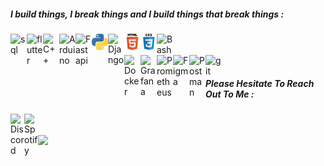 ##### I build things, I break things and I build things that break things :
<img align="left" alt="sql" width="26px" src="https://user-images.githubusercontent.com/58104187/227933839-0f2d0df4-c063-4aa1-b7c9-a1663b94dce7.png"/>
<img align="left" alt="flutter" width="26px" src="https://www.vectorlogo.zone/logos/flutterio/flutterio-icon.svg"/>

<img align="left" alt="C++" width="26px" src="https://github.com/d34d-5h07/d34d-5h07/assets/58104187/ee80e41e-a77e-4a0e-b2e7-0bf70be17f95"/>
<a href="https://www.arduino.cc/" target="_blank"><img align="left" alt="Arduino" width="26px" src="https://cdn.worldvectorlogo.com/logos/arduino-1.svg" alt="arduino"/></a>
<img align="left" alt="Fastapi" width="26px" src="https://github.com/d34d-5h07/d34d-5h07/assets/58104187/6d729acc-8a43-41c3-9710-d3ad52c171bd"/>
<a href="https://www.python.org" target="_blank"><img align="left" alt="Python" width="26px" src="https://github.com/Aakarsh-B/trying-repos/blob/master/python-5.svg?raw=true"/></a>
<img align="left" alt="Django" width="26px" src="https://github.com/d34d-5h07/d34d-5h07/assets/58104187/5b118e31-a202-442f-babf-be23d726489f"/>
<a href="https://www.w3.org/html/" target="_blank"><img align="left" alt="HTML5" width="26px" src="https://raw.githubusercontent.com/github/explore/80688e429a7d4ef2fca1e82350fe8e3517d3494d/topics/html/html.png"/></a>
<a href="https://www.w3schools.com/css/" target="_blank"><img align="left" alt="CSS3" width="26px" src="https://raw.githubusercontent.com/github/explore/80688e429a7d4ef2fca1e82350fe8e3517d3494d/topics/css/css.png"/></a>
<img align="left" alt="Bash" width="26px" src="https://github.com/d34d-5h07/d34d-5h07/assets/58104187/0126e244-0455-47a0-b597-95fd414bb5c3"/>

<br/>
<br/>

<img align="left" alt="Docker" width="26px" src="https://github.com/d34d-5h07/d34d-5h07/assets/58104187/8d89c0f3-700c-4d50-8a97-3ecfa1866670"/>
<img align="left" alt="Grafana" width="26px" src="https://github.com/d34d-5h07/d34d-5h07/assets/58104187/ed748621-2c76-4962-b736-5b3b60e9f0f5"/>
<img align="left" alt="Prometheus" width="26px" src="https://github.com/d34d-5h07/d34d-5h07/assets/58104187/df29f7e7-76bc-4d8b-b036-f053b2b8865a"/>
<img align="left" alt="Figma" width="26px" src="https://github.com/d34d-5h07/d34d-5h07/assets/58104187/dd7fb568-f13f-492e-bfa5-153ffb5b2182"/>
<img align="left" alt="Postman" width="26px" src="https://github.com/d34d-5h07/d34d-5h07/assets/58104187/eca250df-c06b-45e6-b57d-c215d6129c33"/>
<img align="left" alt="git" width="26px" src="https://www.vectorlogo.zone/logos/git-scm/git-scm-icon.svg"/>

<br/>

##### Please Hesitate To Reach Out To Me :
<a href="https://discordapp.com/users/434916213064466444"><img align="left" alt="Discord" width="22px" src="https://user-images.githubusercontent.com/58104187/206185989-9d49aa3a-b6af-48e3-983a-1d97819fa276.svg"/></a>
<a href="https://open.spotify.com/user/1fgjrj955afaorj9axy8cm0mp?si=43a86b7e9a654909&nd=1"><img align="left" alt="Spotify" width="22px" src="https://user-images.githubusercontent.com/58104187/198833667-f002e2ff-56d4-4575-a60d-e3cd07174e82.svg"/></a>
<!-- <a href="https://twitter.com/d34d__5h07"><img align="left" alt="Twitter" width="22px" src="https://github.com/d34d-5h07/d34d-5h07/assets/58104187/02021b91-8f23-4f8f-8512-511c60aa22a7"/></a><br> -->
<br/>
<br/>
<a href="https://d34d-5h07.github.io/resume.pdf"><img src="https://github.com/d34d-5h07/d34d-5h07/assets/58104187/7e190493-9ee7-4866-8891-974bee7fc571" height="180"/></a>
<!--<p><img href="https://www.deadshot.gq" width=330" alt="spotify" src="https://spotify-github-profile.vercel.app/api/view?uid=1fgjrj955afaorj9axy8cm0mp&cover_image=true&theme=natemoo-re&show_offline=false"></p> -->

<!--<img width="302" src="https://github-readme-stats.vercel.app/api/top-langs?username=d34d-5h07&show_icons=true&locale=en&theme=radical&hide_border=true&hide_title=true" alt="d34d-5h07"/> -->
<!--<img width="360" src="https://github-readmestats.vercel.app/api?username=d34d-5h07&show_icons=true&locale=en&theme=radical&hide_border=true&hide_title=true&include_all_commits=true&count_private=true" alt="d34d-5h07"/> -->
      
<!-- ```diff
+ Green
- Red
! Orange
@@ Pink @@
# Gray
...
``` -->
<!-- <p float="left"><img src="https://quotes-github-readme.vercel.app/api?type=horizontal&border=true&theme=dark&author=Rick%20Sanchez&quote=To%20live%20is%20to%20risk%20it%20all%3B%20otherwise%20you%E2%80%99re%20just%20an%20inert%20chunk%20of%20randomly%20assembled%20molecules%20drifting%20wherever%20the%20universe%20blows%20you"/><br> -->
  
<!-- <img width="250" src="https://quotes-github-readme.vercel.app/api?type=vertical&theme=dark&author=Bojack%20Horseman&quote=That%20voice%2C%20the%20one%20that%20tells%20you%20you%27re%20worthless%20and%20stupid%20and%20ugly...%20It%20goes%20away%2C%20right%3F"/> -->
<!-- </p> -->
